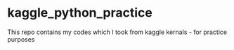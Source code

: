 # kaggle_python_practice
This repo contains my codes which I took from kaggle kernals - for practice purposes
